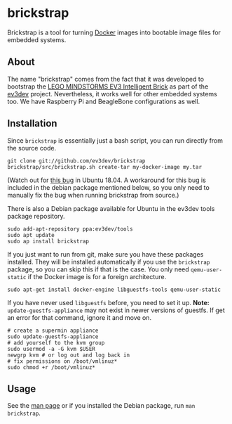brickstrap
==========

Brickstrap is a tool for turning [Docker] images into bootable image files for
embedded systems.


About
-----

The name "brickstrap" comes from the fact that it was developed to bootstrap
the [LEGO MINDSTORMS EV3 Intelligent Brick][mindstorms] as part of the [ev3dev]
project. Nevertheless, it works well for other embedded systems too. We have
Raspberry Pi and BeagleBone configurations as well.


Installation
------------

Since `brickstrap` is essentially just a bash script, you can run directly from
the source code.

    git clone git://github.com/ev3dev/brickstrap
    brickstrap/src/brickstrap.sh create-tar my-docker-image my.tar
    
(Watch out for [this bug](https://bugs.launchpad.net/ubuntu/+source/libguestfs/+bug/1777058)
in Ubuntu 18.04. A workaround for this bug is included in the debian package mentioned below,
so you only need to manually fix the bug when running brickstrap from source.)

There is also a Debian package available for Ubuntu in the ev3dev tools package
repository.

    sudo add-apt-repository ppa:ev3dev/tools
    sudo apt update
    sudo ap install brickstrap

If you just want to run from git, make sure you have these packages installed.
They will be installed automatically if you use the `brickstrap` package, so you
can skip this if that is the case. You only need `qemu-user-static` if the
Docker image is for a foreign architecture.

    sudo apt-get install docker-engine libguestfs-tools qemu-user-static

If you have never used `libguestfs` before, you need to set it up. **Note:**
`update-guestfs-appliance` may not exist in newer versions of guestfs. If get
an error for that command, ignore it and move on.

    # create a supermin appliance
    sudo update-guestfs-appliance
    # add yourself to the kvm group
    sudo usermod -a -G kvm $USER
    newgrp kvm # or log out and log back in
    # fix permissions on /boot/vmlinuz*
    sudo chmod +r /boot/vmlinuz*


Usage
-----

See the [man page] or if you installed the Debian package, run `man brickstrap`.

[Docker]: https://www.docker.com
[ev3dev]: http://www.ev3dev.org
[libguestfs]: http://libguestfs.org
[mindstorms]: http://mindstorms.lego.com
[man page]: https://github.com/ev3dev/brickstrap/blob/master/docs/brickstrap.md
